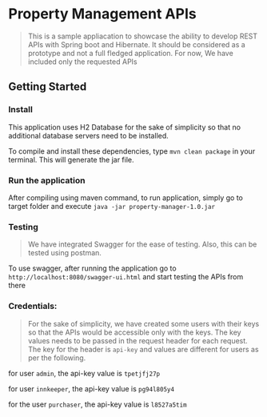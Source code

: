 # Property Management APIs

> This is a sample appliacation to showcase the ability to develop REST APIs with Spring boot and Hibernate. It should be considered as a prototype and not a full fledged application. For now, We have included only the requested APIs  

## Getting Started

### Install

This application uses H2 Database for the sake of simplicity so that no additional database servers need to be installed. 

To compile and install these dependencies, type `mvn clean package` in your terminal. This will generate the jar file.

### Run the application

After compiling using maven command, to run application, simply go to target folder and execute `java -jar property-manager-1.0.jar`

### Testing

> We have integrated Swagger for the ease of testing. Also, this can be tested using postman. 

To use swagger, after running the application go to  `http://localhost:8080/swagger-ui.html` and start testing the APIs from there

### Credentials:

> For the sake of simplicity, we have created some users with their keys so that the APIs would be accessible only with the keys. The key values needs to be passed in the request header for each request. The key for the header is `api-key` and values are different for users as per the following.

for user `admin`, the api-key value is `tpetjfj27p`

for user `innkeeper`, the api-key value is `pg94l805y4`

for the user `purchaser`, the api-key value is `l8527a5tim`
